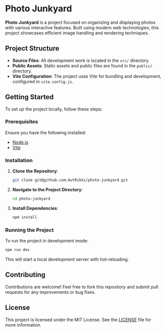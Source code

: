
# Photo Junkyard

**Photo Junkyard** is a project focused on organizing and displaying photos with various interactive features. Built using modern web technologies, this project showcases efficient image handling and rendering techniques.

## Project Structure

- **Source Files**: All development work is located in the `src/` directory.
- **Public Assets**: Static assets and public files are found in the `public/` directory.
- **Vite Configuration**: The project uses Vite for bundling and development, configured in `vite.config.js`.

## Getting Started

To set up the project locally, follow these steps:

### Prerequisites

Ensure you have the following installed:

- [Node.js](https://nodejs.org/)
- [Vite](https://vitejs.dev/)

### Installation

1. **Clone the Repository**:
   ```bash
   git clone git@github.com:AvtRikki/photo-junkyard.git
   ```
2. **Navigate to the Project Directory**:
   ```bash
   cd photo-junkyard
   ```
3. **Install Dependencies**:
   ```bash
   npm install
   ```

### Running the Project

To run the project in development mode:

```bash
npm run dev
```

This will start a local development server with hot-reloading.

## Contributing

Contributions are welcome! Feel free to fork this repository and submit pull requests for any improvements or bug fixes.

## License

This project is licensed under the MIT License. See the [LICENSE](LICENSE) file for more information.
